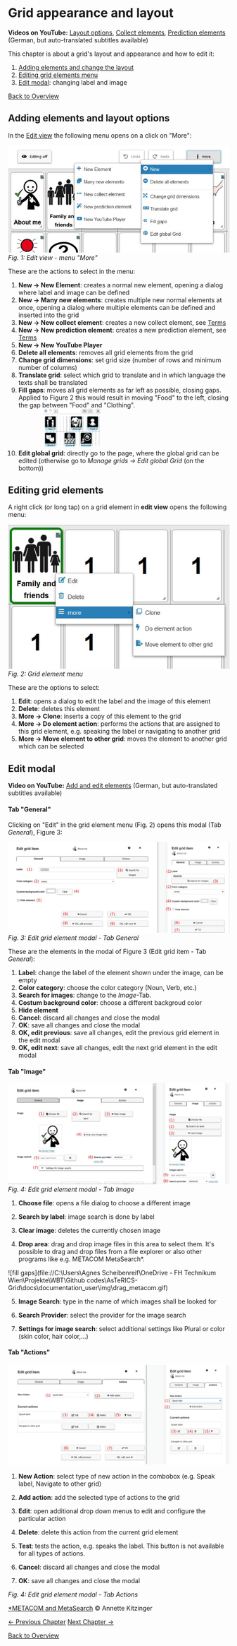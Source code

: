 # Grid appearance and layout

**Videos on YouTube:** [Layout options](https://www.youtube.com/watch?v=Iw605fb85bs&list=PL0UXHkT03dGrIHldlEKR0ZWfNMkShuTNz&index=12&t=0s), [Collect elements](https://www.youtube.com/watch?v=X6YrWJW2ZoM&list=PL0UXHkT03dGrIHldlEKR0ZWfNMkShuTNz&index=21&t=0s), [Prediction elements](https://www.youtube.com/watch?v=t0FWZcM9TMg&list=PL0UXHkT03dGrIHldlEKR0ZWfNMkShuTNz&index=22&t=0s) (German, but auto-translated subtitles available)

This chapter is about a grid's layout and appearance and how to edit it:

1. [Adding elements and change the layout](03_appearance_layout.md#adding-elements-and-layout-options)
2. [Editing grid elements menu](03_appearance_layout.md#editing-grid-elements)
3. [Edit modal](03_appearance_layout.md#edit-modal): changing label and image

[Back to Overview](README.md)

## Adding elements and layout options

In the [Edit view](02_navigation.md#edit-view) the following menu opens on a click on "More":

![edit view - more menu](./img/edit_moremenu_en.jpg)
*Fig. 1: Edit view - menu "More"*

These are the actions to select in the menu:

1. **New &#x2192; New Element**: creates a normal new element, opening a dialog where label and image can be defined
2. **New &#x2192; Many new elements**: creates multiple new normal elements at once, opening a dialog where multiple elements can be defined and inserted into the grid
3. **New &#x2192; New collect element**: creates a new collect element, see [Terms](01_terms.md#grid-element)
4. **New &#x2192; New prediction element**: creates a new prediction element, see [Terms](01_terms.md#grid-element)
5. **New → New YouTube Player**
6. **Delete all elements**: removes all grid elements from the grid
7. **Change grid dimensions**: set grid size (number of rows and minimum number of columns)
8. **Translate grid**: select which grid to translate and in which language the texts shall be translated
9. **Fill gaps**: moves all grid elements as far left as possible, closing gaps. Applied to Figure 2 this would result in moving "Food" to the left, closing the gap between "Food" and "Clothing". <div style="margin-left: 2em"><img src="./img/fill_gaps.gif" alt="fill gaps" width="130" style="margin-left: 2em"/></div>
10. **Edit global grid**: directly go to the page, where the global grid can be edited (otherwise go to *Manage grids → Edit global Grid* (on the bottom))

## Editing grid elements

A right click (or long tap) on a grid element in **edit view** opens the following menu:

![edit view - element menu](./img/edit_element_menu_en.jpg)
*Fig. 2: Grid element menu*

These are the options to select:

1. **Edit**: opens a dialog to edit the label and the image of this element
2. **Delete**: deletes this element
3. **More → Clone**: inserts a copy of this element to the grid
4. **More → Do element action**: performs the actions that are assigned to this grid element, e.g. speaking the label or navigating to another grid
5. **More → Move element to other grid**: moves the element to another grid which can be selected

## Edit modal

**Video on YouTube:** [Add and edit elements](https://www.youtube.com/watch?v=KWwWgCgidXM&list=PL0UXHkT03dGrIHldlEKR0ZWfNMkShuTNz&index=13&t=0s) (German, but auto-translated subtitles available)

#### Tab "General"

Clicking on "Edit" in the grid element menu (Fig. 2) opens this modal (Tab *General*), Figure 3:

![edit grid element general](./img/edit_grid_element_general_en.jpg)
*Fig. 3: Edit grid element modal - Tab General*

These are the elements in the modal of Figure 3 (Edit grid item - Tab *General*):

1. **Label**: change the label of the element shown under the image, can be empty
2. **Color category**: choose the color category (Noun, Verb, etc.)
3. **Search for images**: change to the *Image*-Tab. 
4. **Costum background color**: choose a different backgroud color
5. **Hide element**
6. **Cancel**: discard all changes and close the modal
7. **OK**: save all changes and close the modal
8. **OK, edit previous**: save all changes, edit the previous grid element in the edit modal
9. **OK, edit next**: save all changes, edit the next grid element in the edit modal

#### Tab "Image"

![edit grid element image](./img/edit_grid_element_image_en.jpg)
*Fig. 4: Edit grid element modal - Tab Image*

1. **Choose file**: opens a file dialog to choose a different image

2. **Search by label**: image search is done by label

3. **Clear image**: deletes the currently chosen image

4. **Drop area**: drag and drop image files in this area to select them. It's possible to drag and drop files from a file explorer or also other programs like e.g. METACOM MetaSearch*.

![fill gaps](file://C:\Users\Agnes Scheibenreif\OneDrive - FH Technikum Wien\Projekte\WBT\Github codes\AsTeRICS-Grid\docs\documentation_user\img\drag_metacom.gif)

5. **Image Search**: type in the name of which images shall be looked for

6. **Search Provider**: select the provider for the image search

7. **Settings for image search**: select additional settings like Plural or color (skin color, hair color,...)

#### Tab "Actions"

![edit grid element actions](./img/edit_grid_element_actions_en.jpg)

1. **New Action**: select type of new action in the combobox (e.g. Speak label, Navigate to other grid)

2. **Add action**: add the selected type of actions to the grid

3. **Edit**: open additional drop down menus to edit and configure the particular action

4. **Delete**: delete this action from the current grid element

5. **Test**: tests the action, e.g. speaks the label. This button is not available for all types of actions.

6. **Cancel**: discard all changes and close the modal

7. **OK**: save all changes and close the modal

*Fig. 4: Edit grid element modal - Tab Actions*

<a href="https://www.metacom-symbole.de/" target="_blank">*METACOM and MetaSearch</a> &copy; Annette Kitzinger

[&#x2190; Previous Chapter](02_navigation.md) [Next Chapter &#x2192;](04_input_options.md)

[Back to Overview](README.md)

